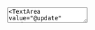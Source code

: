 <TextArea value="@change" @change="message" />
<TextArea value="@update" @update="message" />
<TextArea value="@submit" @submit="message" />
<TextArea value="@prefs" @prefs="testPrefs" prefs-id="exampleTextAreaEvent" />
<TextArea
  value="@focus/blur"
  @focus="message('Focused!')"
  @blur="message('Blur!')"
/>